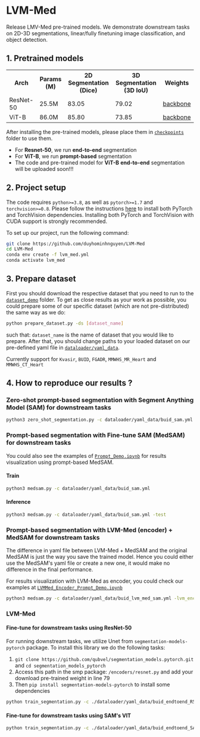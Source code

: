 # LVM-Med
Release LMV-Med pre-trained models. We demonstrate downstream tasks on 2D-3D segmentations, linear/fully finetuning image classification, and object detection.  

## 1. Pretrained models
<table>
  <tr>
    <th>Arch</th>
    <th>Params (M)</th>
    <th> 2D Segmentation (Dice) </th>
    <th> 3D Segmentation (3D IoU) </th>
    <th>Weights</th>
  </tr>
  <tr>
    <td>ResNet-50</td>
    <td>25.5M</td>
    <td>83.05</td>
    <td>79.02</td>
    <td> <a href="https://drive.google.com/file/d/11Uamq4bT_AbTf8sigIctIAnQJN4EethW/view?usp=sharing">backbone</a> </td>
  </tr>
  <tr>
    <td>ViT-B</td>
    <td>86.0M</td>
    <td>85.80</td>
    <td>73.85</td>
    <td> <a href="https://drive.google.com/file/d/14bX8wdw-c3VUw3XPAtFMB-wFE03q0eCi/view?usp=sharing">backbone</a> </td>
  </tr>
</table>

After installing the pre-trained models, please place them in [`checkpoints`](/checkpoints/) folder to use them. 

- For **Resnet-50**, we run **end-to-end** segmentation
- For **ViT-B**, we run **prompt-based** segmentation
- The code and pre-trained model for **ViT-B** **end-to-end** segmentation will be uploaded soon!!!

## 2. Project setup

The code requires `python>=3.8`, as well as `pytorch>=1.7` and `torchvision>=0.8`. Please follow the instructions [here](https://pytorch.org/get-started/locally/) to install both PyTorch and TorchVision dependencies. Installing both PyTorch and TorchVision with CUDA support is strongly recommended.

To set up our project, run the following command:

```bash
git clone https://github.com/duyhominhnguyen/LVM-Med
cd LVM-Med
conda env create -f lvm_med.yml
conda activate lvm_med
```

## 3. Prepare dataset
First you should download the respective dataset that you need to run to the [`dataset_demo`](/dataset_demo/) folder. To get as close results as your work as possible, you could prepare some of our specific dataset (which are not pre-distributed) the same way as we do:
```bash
python prepare_dataset.py -ds [dataset_name]
```
such that: `dataset_name` is the name of dataset that you would like to prepare. After that, you should change paths to your loaded dataset on our pre-defined yaml file in [`dataloader/yaml_data`](/dataloader/yaml_data/).

Currently support for `Kvasir`, `BUID`, `FGADR`, `MMWHS_MR_Heart` and `MMWHS_CT_Heart`

## 4. How to reproduce our results ?

### Zero-shot prompt-based segmentation with Segment Anything Model (SAM) for downstream tasks
```bash
python3 zero_shot_segmentation.py -c dataloader/yaml_data/buid_sam.yml
```

### Prompt-based segmentation with Fine-tune SAM (MedSAM) for downstream tasks
You could also see the examples of [`Prompt_Demo.ipynb`](/notebook/Prompt_Demo.ipynb) for results visualization using prompt-based MedSAM.
#### Train
```bash
python3 medsam.py -c dataloader/yaml_data/buid_sam.yml 
```
#### Inference
```bash
python3 medsam.py -c dataloader/yaml_data/buid_sam.yml -test
```

### Prompt-based segmentation with LVM-Med (encoder) + MedSAM for downstream tasks
The difference in yaml file between LVM-Med + MedSAM and the original MedSAM is just the way you save the trained model. Hence you could either use the MedSAM's yaml file or create a new one, it would make no difference in the final performance.     

For results visualization with LVM-Med as encoder, you could check our examples at [`LVMMed_Encoder_Prompt_Demo.ipynb`](/notebook/LVMMed_Encoder_Prompt_Demo.ipynb)

```bash
python3 medsam.py -c dataloader/yaml_data/buid_lvm_med_sam.yml -lvm_encoder workdir/pretrained/vit_b_largescale_dim256.pth
```

### LVM-Med 
#### Fine-tune for downstream tasks using ResNet-50
For running downstream tasks, we utilize Unet from `segmentation-models-pytorch` package. To install this library we do the following tasks: 
1. `git clone https://github.com/qubvel/segmentation_models.pytorch.git` and `cd segmentation_models_pytorch`
2.  Access this path in the smp package: `/encoders/resnet.py` and add your download pre-trained weight in line 79
3.  Then `pip install segmentation-models-pytorch` to install some dependencies

```bash
python train_segmentation.py -c ./dataloader/yaml_data/buid_endtoend_R50.yml
```
#### Fine-tune for downstream tasks using SAM's VIT
```bash
python train_segmentation.py -c ./dataloader/yaml_data/buid_endtoend_SAM_VIT.yml
```
